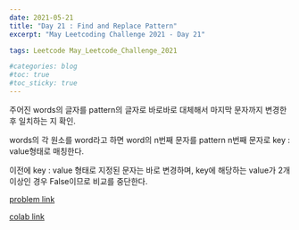 ```yaml
---
date: 2021-05-21
title: "Day 21 : Find and Replace Pattern"
excerpt: "May Leetcoding Challenge 2021 - Day 21"

tags: Leetcode May_Leetcode_Challenge_2021

#categories: blog
#toc: true
#toc_sticky: true
---
```


<script src="https://gist.github.com/1cg2cg3cg/af5877c7d9782e9acdabf8ed8f61f858.js"></script>

주어진 words의 글자를 pattern의 글자로 바로바로 대체해서 마지막 문자까지 변경한 후 일치하는 지 확인.

words의 각 원소를 word라고 하면 word의 n번째 문자를 pattern n번째 문자로 key : value형태로 매칭한다.

이전에 key : value 형태로 지정된 문자는 바로 변경하며, key에 해당하는 value가 2개 이상인 경우 False이므로 비교를 중단한다.


[problem link](https://leetcode.com/explore/challenge/card/may-leetcoding-challenge-2021/600/week-3-may-15th-may-21st/3750/)

[colab link](https://colab.research.google.com/drive/1bOmlI690Qw1s_Td-RYsQH-aXRQr6wKOw)
